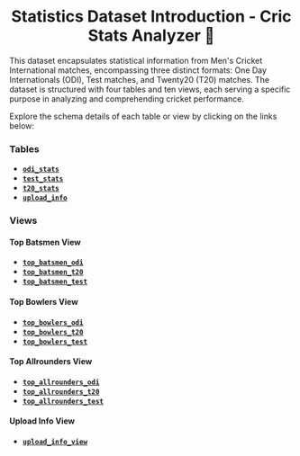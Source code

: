 # <h1 align="center"> Statistics Dataset Introduction - Cric Stats Analyzer 🏏 </h1>

This dataset encapsulates statistical information from Men's Cricket International matches, encompassing three distinct formats: One Day Internationals (ODI), Test matches, and Twenty20 (T20) matches. The dataset is structured with four tables and ten views, each serving a specific purpose in analyzing and comprehending cricket performance.

Explore the schema details of each table or view by clicking on the links below:

### Tables

- **[`odi_stats`](./tablesstats_table_schema.md)**
- **[`test_stats`](./tables/stats_table_schema.md)**
- **[`t20_stats`](./tables/stats_table_schema.md)**
- **[`upload_info`](upload_info_tables_schema.md)**

### Views

#### Top Batsmen View

- **[`top_batsmen_odi`](./views/top_batsmen_view.md)**
- **[`top_batsmen_t20`](./views/top_batsmen_view.md)**
- **[`top_batsmen_test`](./views/top_batsmen_view.md)**

#### Top Bowlers View

- **[`top_bowlers_odi`](./views/top_bowlers_view.md)**
- **[`top_bowlers_t20`](./views/top_bowlers_view.md)**
- **[`top_bowlers_test`](./views/top_bowlers_view.md)**

#### Top Allrounders View

- **[`top_allrounders_odi`](./views/top_all_rounders_view.md)**
- **[`top_allrounders_t20`](./views/top_all_rounders_view.md)**
- **[`top_allrounders_test`](./views/top_all_rounders_view.md)**

#### Upload Info View

- **[`upload_info_view`](./views/upload_info_view.md)**
